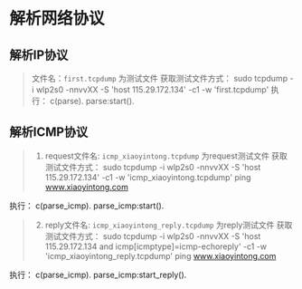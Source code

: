 解析网络协议
==============

解析IP协议
--------------------------
> 文件名：`first.tcpdump`  为测试文件
> 获取测试文件方式：
  sudo tcpdump -i wlp2s0 -nnvvXX -S 'host 115.29.172.134' -c1 -w 'first.tcpdump'
> 执行：
	c(parse).
	parse:start().

解析ICMP协议
-----------
> 1. request文件名: `icmp_xiaoyintong.tcpdump` 为request测试文件
  获取测试文件方式：
    sudo tcpdump -i wlp2s0 -nnvvXX -S 'host 115.29.172.134' -c1 -w 'icmp_xiaoyintong.tcpdump'
    ping www.xiaoyintong.com

  执行：
    c(parse_icmp).
    parse_icmp:start().
> 2. reply文件名: `icmp_xiaoyintong_reply.tcpdump` 为reply测试文件
  获取测试文件方式：
    sudo tcpdump -i wlp2s0 -nnvvXX -S 'host 115.29.172.134 and icmp[icmptype]=icmp-echoreply' -c1 -w 'icmp_xiaoyintong_reply.tcpdump'
    ping www.xiaoyintong.com

  执行：
    c(parse_icmp).
    parse_icmp:start_reply().
